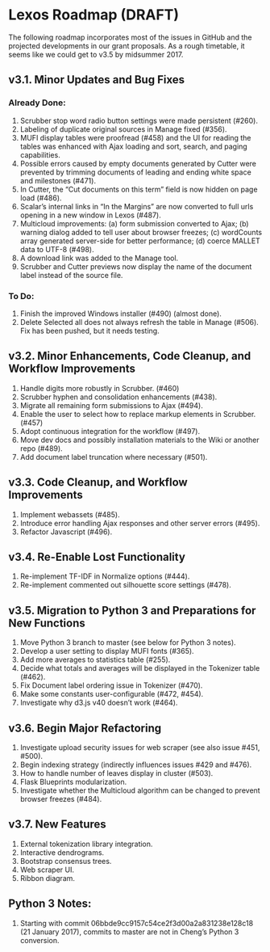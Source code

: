 # Lexos Roadmap (DRAFT)

The following roadmap incorporates most of the issues in GitHub and the projected developments in our grant proposals. As a rough timetable, it seems like we could get to v3.5 by midsummer 2017.

## v3.1. Minor Updates and Bug Fixes

### Already Done:
1.	Scrubber stop word radio button settings were made persistent (#260).
2.	Labeling of duplicate original sources in Manage fixed (#356).
3.	MUFI display tables were proofread (#458) and the UI for reading the tables was enhanced with Ajax loading and sort, search, and paging capabilities.
4.	Possible errors caused by empty documents generated by Cutter were prevented by trimming documents of leading and ending white space and milestones (#471).
5.	In Cutter, the “Cut documents on this term” field is now hidden on page load (#486).
6.	Scalar’s internal links in “In the Margins” are now converted to full urls opening in a new window in Lexos (#487).
7.	Multicloud improvements: (a) form submission converted to Ajax; (b) warning dialog added to tell user about browser freezes; (c) wordCounts array generated server-side for better performance; (d) coerce MALLET data to UTF-8 (#498).
8.	A download link was added to the Manage tool.
9.	Scrubber and Cutter previews now display the name of the document label instead of the source file.

### To Do:
1.	Finish the improved Windows installer (#490) (almost done).
2.	Delete Selected all does not always refresh the table in Manage (#506). Fix has been pushed, but it needs testing.

## v3.2. Minor Enhancements, Code Cleanup, and Workflow Improvements
1.	Handle digits more robustly in Scrubber. (#460)
2.	Scrubber hyphen and consolidation enhancements (#438).
3.	Migrate all remaining form submissions to Ajax (#494).
4.	Enable the user to select how to replace markup elements in Scrubber. (#457)
5.	Adopt continuous integration for the workflow (#497).
6.	Move dev docs and possibly installation materials to the Wiki or another repo (#489).
7.	Add document label truncation where necessary (#501).

## v3.3. Code Cleanup, and Workflow Improvements
1.	Implement webassets (#485).
2.	Introduce error handling Ajax responses and other server errors (#495).
3.	Refactor Javascript (#496).

## v3.4. Re-Enable Lost Functionality
1.	Re-implement TF-IDF in Normalize options (#444).
2.	Re-implement commented out silhouette score settings (#478).

## v3.5. Migration to Python 3 and Preparations for New Functions
1.	Move Python 3 branch to master (see below for Python 3 notes).
2.	Develop a user setting to display MUFI fonts (#365).
3.	Add more averages to statistics table (#255).
4.	Decide what totals and averages will be displayed in the Tokenizer table (#462).
5.	Fix Document label ordering issue in Tokenizer (#470).
6.	Make some constants user-configurable (#472, #454).
7.	Investigate why d3.js v40 doesn’t work (#464).

## v3.6. Begin Major Refactoring
1.	Investigate upload security issues for web scraper (see also issue #451, #500).
2.	Begin indexing strategy (indirectly influences issues #429 and #476).
3.	How to handle number of leaves display in cluster (#503).
4.	Flask Blueprints modularization.
5.	Investigate whether the Multicloud algorithm can be changed to prevent browser freezes (#484).

## v3.7. New Features
1.	External tokenization library integration.
2.	Interactive dendrograms.
3.	Bootstrap consensus trees.
4.	Web scraper UI.
5.	Ribbon diagram.

## Python 3 Notes:
1. Starting with commit 06bbde9cc9157c54ce2f3d00a2a831238e128c18 (21 January 2017), commits to master are not in Cheng’s Python 3 conversion.
